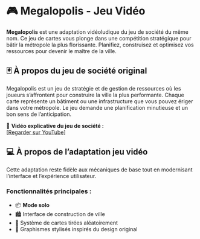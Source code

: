 # 🎮 Megalopolis - Jeu Vidéo

**Megalopolis** est une adaptation vidéoludique du jeu de société du même nom. Ce jeu de cartes vous plonge dans une compétition stratégique pour bâtir la métropole la plus florissante. Planifiez, construisez et optimisez vos ressources pour devenir le maître de la ville.

## 🃏 À propos du jeu de société original

Megalopolis est un jeu de stratégie et de gestion de ressources où les joueurs s’affrontent pour construire la ville la plus performante. 
Chaque carte représente un bâtiment ou une infrastructure que vous pouvez ériger dans votre métropole. Le jeu demande une planification minutieuse et un bon sens de l’anticipation.

🎥 **Vidéo explicative du jeu de société :**  
[[Regarder sur YouTube](https://www.youtube.com/watch?v=hYA0s9yum88)] 

## 💻 À propos de l’adaptation jeu vidéo

Cette adaptation reste fidèle aux mécaniques de base tout en modernisant l’interface et l’expérience utilisateur.

### Fonctionnalités principales :
- 📦 **Mode solo**
- 🏙️ Interface de construction de ville
- 🔄 Système de cartes tirées aléatoirement
- 🎨 Graphismes stylisés inspirés du design original
